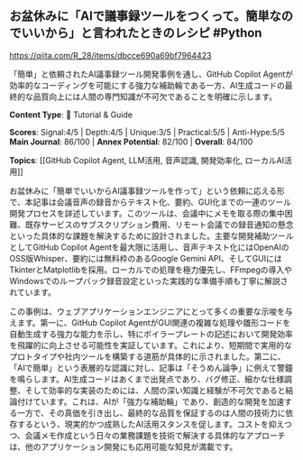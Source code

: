 ## お盆休みに「AIで議事録ツールをつくって。簡単なのでいいから」と言われたときのレシピ #Python

https://qiita.com/R_28/items/dbcce690a69bf7964423

「簡単」と依頼されたAI議事録ツール開発事例を通し、GitHub Copilot Agentが効率的なコーディングを可能にする強力な補助輪である一方、AI生成コードの最終的な品質向上には人間の専門知識が不可欠であることを明確に示します。

**Content Type**: 📖 Tutorial & Guide

**Scores**: Signal:4/5 | Depth:4/5 | Unique:3/5 | Practical:5/5 | Anti-Hype:5/5
**Main Journal**: 86/100 | **Annex Potential**: 82/100 | **Overall**: 84/100

**Topics**: [[GitHub Copilot Agent, LLM活用, 音声認識, 開発効率化, ローカルAI活用]]

お盆休みに「簡単でいいからAI議事録ツールを作って」という依頼に応える形で、本記事は会議音声の録音からテキスト化、要約、GUI化までの一連のツール開発プロセスを詳述しています。このツールは、会議中にメモを取る際の集中困難、既存サービスのサブスクリプション費用、リモート会議での録音通知の懸念といった具体的な課題を解決するために設計されました。主要な開発補助ツールとしてGitHub Copilot Agentを最大限に活用し、音声テキスト化にはOpenAIのOSS版Whisper、要約には無料枠のあるGoogle Gemini API、そしてGUIにはTkinterとMatplotlibを採用。ローカルでの処理を極力優先し、FFmpegの導入やWindowsでのループバック録音設定といった実践的な準備手順も丁寧に解説されています。

この事例は、ウェブアプリケーションエンジニアにとって多くの重要な示唆を与えます。第一に、GitHub Copilot AgentがGUI関連の複雑な処理や雛形コードを自動生成する強力な能力を示し、特にボイラープレートの記述において開発効率を飛躍的に向上させる可能性を実証しています。これにより、短期間で実用的なプロトタイプや社内ツールを構築する道筋が具体的に示されました。第二に、「AIで簡単」という表層的な認識に対し、記事は「そうめん論争」に例えて警鐘を鳴らします。AI生成コードはあくまで出発点であり、バグ修正、細かな仕様調整、そして効率的な実装のためには、人間の深い知識と経験が不可欠であると結論付けています。これは、AIが「強力な補助輪」であり、創造的な開発を加速する一方で、その真価を引き出し、最終的な品質を保証するのは人間の技術力に依存するという、現実的かつ成熟したAI活用スタンスを促します。コストを抑えつつ、会議メモ作成という日々の業務課題を技術で解決する具体的なアプローチは、他のアプリケーション開発にも応用可能な知見が満載です。